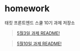 # homework

태킷 프론트엔드 스쿨 10기 과제 저장소

> [5월3일 과제 README!](./avatars/avatars.md)

> [5월10일 과제 README!](./naver/naver.md)
